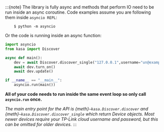 
:::{note}
The library is fully async and methods that perform IO need to be run inside an async coroutine.
Code examples assume you are following them inside `asyncio REPL`:
```
    $ python -m asyncio
```
Or the code is running inside an async function:
```py
import asyncio
from kasa import Discover

async def main():
    dev = await Discover.discover_single("127.0.0.1",username="un@example.com",password="pw")
    await dev.turn_on()
    await dev.update()

if __name__ == "__main__":
    asyncio.run(main())
```
**All of your code needs to run inside the same event loop so only call `asyncio.run` once.**

*The main entry point for the API is {meth}`~kasa.Discover.discover` and
{meth}`~kasa.Discover.discover_single` which return Device objects.
Most newer devices require your TP-Link cloud username and password, but this can be omitted for older devices.*
:::
